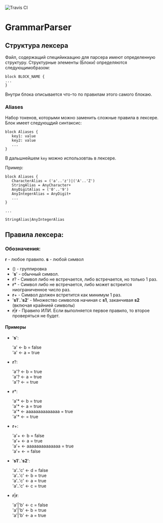 ![Travis CI](https://travis-ci.org/LastSprint/GrammarParser.svg?branch=master)
# GrammarParser

## Структура лексера

Файл, содержащий специйикаацию для парсера имеют определенную структуру.
Структурные элементы (Блоки) определяются следующимобразом:

```
block BLOCK_NAME {
...
}
```

Внутри блока описывается что-то по правилам этого самого блокаю.

### Aliases

Набор токенов, которыми можно заменить сложные правила в лексере.
Блок имеет следующдий синтаксис:

```
block Aliases {
   key1: value
   key2: value
   ...
}
```

В дальшнейшем `key` можно использовтаь в лексере.

Пример:
```
block Aliases {
   CharacterAlias = ('a'..'z')|('A'..'Z')
   StringAlias = AnyCharacter+
   AnyDigitAlias = ('0'..'9')
   AnyIntegerAlias = AnyDigit+
   ...
}

...

StringAlias|AnyIntegerAlias

```

## Правила лексера:
### Обозначения:
**r** - любое правило.
**s** - любой символ

- () - группировка
- '**s**' - обычный символ.
- **r**? - Символ либо не встречается, либо встречается, но только 1 раз.
- **r**\* - Символ либо не встречается, либо может встреится ниограниченное число раз.
- **r**+ - Символ должен встретится как минимум 1 раз.
- '**s1**'..'**s2**' - Множество символов начиная с **s1**, заканчивая **s2** (включая крайнией символы)
- **r**|**r** - Правило ИЛИ. Если выполняется первое правило, то второе проверяться не будет.

#### Примеры

- '**s**':

   'a' <- b = false  
   'a' <- a = true
  
- **r**?:

   'a'? <- b = true  
   'a'? <- a = true  
   'a'? <- = true
  
- **r**\*:

   'a'* <- b = true  
   'a'* <- a = true  
   'a'* <- aaaaaaaaaaaaaa = true  
   'a'* <- = true
  
- **r**+:

   'a'+ <- b = false  
   'a'+ <- a = true  
   'a'+ <- aaaaaaaaaaaaaa = true  
   'a'+ <- = false
  
- '**s1**'..'**s2**':

   'a'..'c' <- d = false  
   'a'..'c' <- b = true  
   'a'..'c' <- a = true  
   'a'..'c' <- c = true
  
- **r**|**r**:

   'a'|'b' <- c = false  
   'a'|'b' <- b = true  
   'a'|'b' <- a = true
